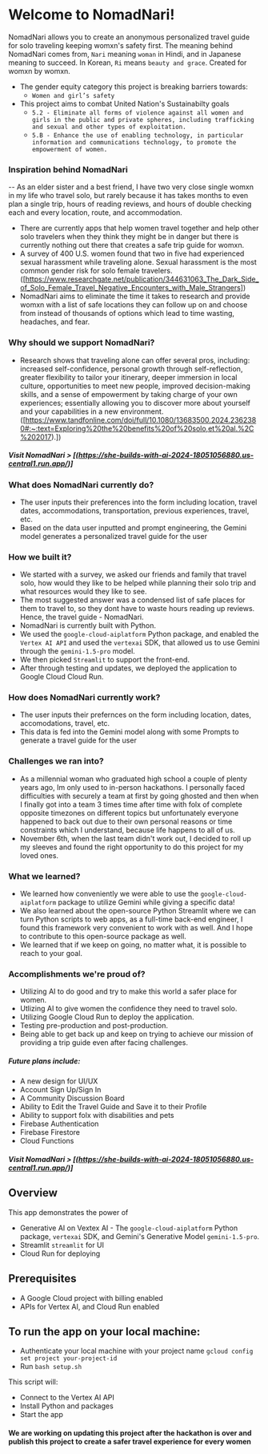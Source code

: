# Welcome to NomadNari! 

NomadNari allows you to create an anonymous personalized travel guide for solo traveling keeping womxn's safety first. The meaning behind NomadNari comes from, `Nari` meaning `woman` in Hindi, and in Japanese meaning to succeed. In Korean, `Ri` means `beauty and grace`. Created for womxn by womxn. 

- The gender equity category this project is breaking barriers towards: 
    - `Women and girl’s safety`
- This project aims to combat United Nation's Sustainabilty goals
    - `5.2 - Eliminate all forms of violence against all women and girls in the public and private spheres, including trafficking and sexual and other types of exploitation.`
    - `5.B - Enhance the use of enabling technology, in particular information and communications technology, to promote the empowerment of women.`

### Inspiration behind NomadNari
-- As an elder sister and a best friend, I have two very close single womxn in my life who travel solo, but rarely because it has takes months to even plan a single trip, hours of reading reviews, and hours of double checking each and every location, route, and accommodation. 
- There are currently apps that help women travel together and help other solo travelers when they think they might be in danger but there is currently nothing out there that creates a safe trip guide for womxn. 
- A survey of 400 U.S. women found that two in five had experienced sexual harassment while traveling alone. Sexual harassment is the most common gender risk for solo female travelers. ([https://www.researchgate.net/publication/344631063_The_Dark_Side_of_Solo_Female_Travel_Negative_Encounters_with_Male_Strangers])
- NomadNari aims to eliminate the time it takes to research and provide womxn with a list of safe locations they can follow up on and choose from instead of thousands of options which lead to time wasting, headaches, and fear. 

### Why should we support NomadNari? 
- Research shows that traveling alone can offer several pros, including: increased self-confidence, personal growth through self-reflection, greater flexibility to tailor your itinerary, deeper immersion in local culture, opportunities to meet new people, improved decision-making skills, and a sense of empowerment by taking charge of your own experiences; essentially allowing you to discover more about yourself and your capabilities in a new environment. ([https://www.tandfonline.com/doi/full/10.1080/13683500.2024.2362380#:~:text=Exploring%20the%20benefits%20of%20solo,et%20al.%2C%202017).])

##### Visit NomadNari > [(https://she-builds-with-ai-2024-18051056880.us-central1.run.app/)]

### What does NomadNari currently do?
- The user inputs their preferences into the form including location, travel dates, accommodations, transportation, previous experiences, travel, etc. 
- Based on the data user inputted and prompt engineering, the Gemini model generates a personalized travel guide for the user

### How we built it? 
- We started with a survey, we asked our friends and family that travel solo, how would they like to be helped while planning their solo trip and what resources would they like to see.
- The most suggested answer was a condensed list of safe places for them to travel to, so they dont have to waste hours reading up reviews. Hence, the travel guide - NomadNari.
- NomadNari is currently built with Python. 
- We used the `google-cloud-aiplatform` Python package, and enabled the `Vertex AI API` and used the `vertexai` SDK, that allowed us to use Gemini through the `gemini-1.5-pro` model. 
- We then picked `Streamlit` to support the front-end.
- After through testing and updates, we deployed the application to Google Cloud Cloud Run. 

### How does NomadNari currently work? 
- The user inputs their prefernces on the form including location, dates, accomodations, travel, etc. 
- This data is fed into the Gemini model along with some Prompts to generate a travel guide for the user

### Challenges we ran into?
- As a millennial woman who graduated high school a couple of plenty years ago, Im only used to in-person hackathons. I personally faced difficulties with securely a team at first by going ghosted and then when I finally got into a team 3 times time after time with folx of complete opposite timezones on different topics but unfortunately everyone happened to back out due to their own personal reasons or time constraints which I understand, because life happens to all of us. 
- November 6th, when the last team didn't work out, I decided to roll up my sleeves and found the right opportunity to do this project for my loved ones.

### What we learned?
- We learned how conveniently we were able to use the `google-cloud-aiplatform` package to utilize Gemini while giving a specific data! 
- We also learned about the open-source Python Streamlit where we can turn Python scripts to web apps, as a full-time back-end engineer, I found this framework very convenient to work with as well. And I hope to contribute to this open-source package as well. 
- We learned that if we keep on going, no matter what, it is possible to reach to your goal.  

### Accomplishments we're proud of? 
- Utilizing AI to do good and try to make this world a safer place for women.
- Utlizing AI to give women the confidence they need to travel solo.
- Utilizing Google Cloud Run to deploy the application. 
- Testing pre-production and post-production. 
- Being able to get back up and keep on trying to achieve our mission of providing a trip guide even after facing challenges. 

##### Future plans include: 
- A new design for UI/UX
- Account Sign Up/Sign In
- A Community Discussion Board
- Ability to Edit the Travel Guide and Save it to their Profile
- Ability to support folx with disabilities and pets
- Firebase Authentication
- Firebase Firestore
- Cloud Functions 

##### Visit NomadNari > [(https://she-builds-with-ai-2024-18051056880.us-central1.run.app/)]

## Overview
This app demonstrates the power of
- Generative AI on Vextex AI - The `google-cloud-aiplatform` Python package, `vertexai` SDK, and Gemini's Generative Model `gemini-1.5-pro`. 
- Streamlit `streamlit` for UI
- Cloud Run for deploying

## Prerequisites

- A Google Cloud project with billing enabled
- APIs for Vertex AI, and Cloud Run enabled

## To run the app on your local machine: 
- Authenticate your local machine with your project name
`gcloud config set project your-project-id`
- Run `bash setup.sh`

This script will:

- Connect to the Vertex AI API
- Install Python and packages
- Start the app

#### We are working on updating this project after the hackathon is over and publish this project to create a safer travel experience for every women